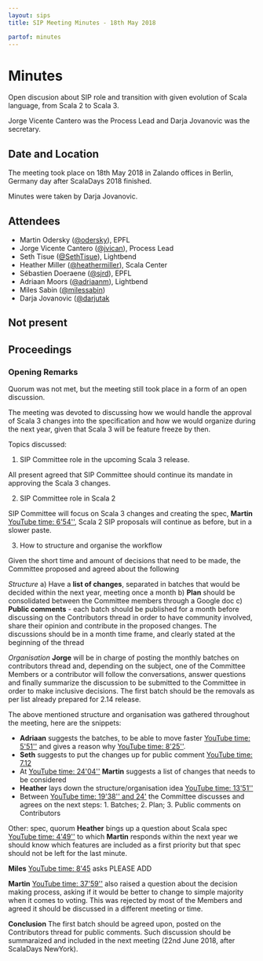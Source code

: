```yaml
---
layout: sips
title: SIP Meeting Minutes - 18th May 2018

partof: minutes
---
```


# Minutes

Open discusion about SIP role and transition with given evolution of Scala language, from Scala 2 to Scala 3.

Jorge Vicente Cantero was the Process Lead and Darja Jovanovic was the secretary.


## Date and Location
The meeting took place on 18th May 2018 in Zalando offices in Berlin, Germany day after ScalaDays 2018 finished.

Minutes were taken by Darja Jovanovic.

## Attendees

* Martin Odersky ([@odersky](https://github.com/odersky)), EPFL
* Jorge Vicente Cantero ([@jvican](https://github.com/jvican)), Process Lead
* Seth Tisue ([@SethTisue](https://github.com/SethTisue)), Lightbend
* Heather Miller ([@heathermiller](https://github.com/heathermiller)), Scala Center
* Sébastien Doeraene ([@sjrd](https://github.com/sjrd)), EPFL
* Adriaan Moors ([@adriaanm](https://github.com/adriaanm)), Lightbend
* Miles Sabin ([@milessabin](https://github.com/milessabin))
* Darja Jovanovic ([@darjutak](https://github.com/darjutak)

## Not present



## Proceedings
### Opening Remarks

Quorum was not met, but the meeting still took place in a form of an open discussion. 

The meeting was devoted to discussing how we would handle the approval of Scala 3 changes into the specification and how we would organize during the next year, given that Scala 3 will be feature freeze by then.

Topics discussed:

1. SIP Committee role in the upcoming Scala 3 release. 

All present agreed that SIP Committee should continue its mandate in approving the Scala 3 changes. 

2. SIP Committee role in Scala 2

SIP Committee will focus on Scala 3 changes and creating the spec, **Martin** [YouTube time: 6'54''](https://youtu.be/q2LVmTe9qmU?t=414), Scala 2 SIP proposals will continue as before, but in a slower paste.

3. How to structure and organise the workflow

Given the short time and amount of decisions that need to be made, the Committee proposed and agreed about the following

*Structure*
a) Have a **list of changes**, separated in batches that would be decided within the next year, meeting once a month
b) **Plan** should be consolidated between the Committee members through a Google doc
c) **Public comments** - each batch should be published for a month before discussing on the Contributors thread in order to have community involved, share their opinion and contribute in the proposed changes. The discussions should be in a month time frame, and clearly stated at the beginning of the thread

*Organisation*
**Jorge** will be in charge of posting the monthly batches on contributors thread and, depending on the subject, one of the Committee Members or a contributor will follow the conversations, answer questions and finally summarize the discussion to be submitted to the Committee in order to make inclusive decisions.
The first batch should be the removals as per list already prepared for 2.14 release.

The above mentioned structure and organisation was gathered throughout the meeting, here are the snippets:

- **Adriaan** suggests the batches, to be able to move faster [YouTube time: 5'51''](https://youtu.be/q2LVmTe9qmU?t=351) and gives a reason why [YouTube time: 8'25''](https://youtu.be/q2LVmTe9qmU?t=505).
- **Seth** suggests to put the changes up for public comment [YouTube time: 7.12](https://youtu.be/q2LVmTe9qmU?t=432)
- At [YouTube time: 24'04''](https://youtu.be/q2LVmTe9qmU?t=1444) **Martin** suggests a list of changes that needs to be considered 
- **Heather** lays down the structure/organisation idea [YouTube time: 13'51''](https://youtu.be/q2LVmTe9qmU?t=824)
- Between [YouTube time: 19'38'' and 24'](https://youtu.be/q2LVmTe9qmU?t=1178) the Committee discusses and agrees on the next steps: 1. Batches; 2. Plan; 3. Public comments on Contributors

Other: spec, quorum
**Heather** bings up a question about Scala spec [YouTube time: 4'49''](https://youtu.be/q2LVmTe9qmU?t=289) to which **Martin** responds within the next year we should know which features are included as a first priority but that spec should not be left for the last minute.

**Miles** [YouTube time: 8'45](https://youtu.be/q2LVmTe9qmU?t=525) asks PLEASE ADD

**Martin** [YouTube time: 37'59''](https://youtu.be/q2LVmTe9qmU?t=2279 ) also raised a question about the decision making process, asking if it would be better to change to simple majority when it comes to voting. This was rejected by most of the Members and agreed it should be discussed in a different meeting or time.

**Conclusion** The first batch should be agreed upon, posted on the Contributors thread for public comments. Such discussion should be summaraized and included in the next meeting (22nd June 2018, after ScalaDays NewYork). 
